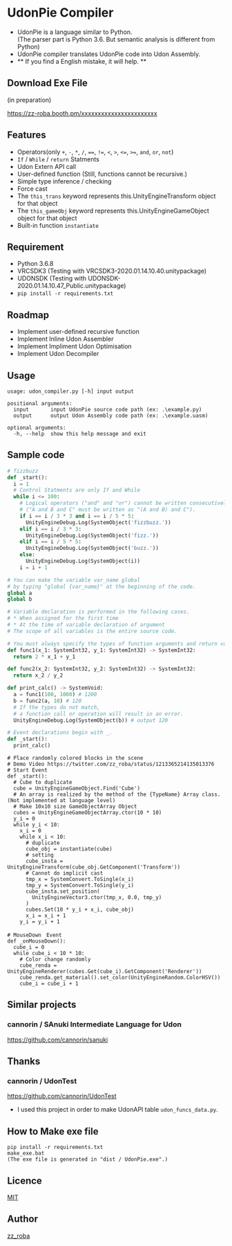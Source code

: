 UdonPie Compiler
====

* UdonPie is a language similar to Python.\
(The parser part is Python 3.6. But semantic analysis is different from Python)
* UdonPie compiler translates UdonPie code into Udon Assembly.
* ** If you find a English mistake, it will help. **

## Download Exe File
(in preparation)

https://zz-roba.booth.pm/xxxxxxxxxxxxxxxxxxxxxxx



## Features
* Operators(only `+`, `-`, `*`, `/`, `==`, `!=`, `<`, `>`, `<=`, `>=`, `and`, `or`, `not`)
* `If` / `While` / `return` Statments
* Udon Extern API call
* User-defined function
  (Still, functions cannot be recursive.)
* Simple type inference / checking
* Force cast
* The `this_trans` keyword represents this.UnityEngineTransform object for that object
* The `this_gameObj` keyword represents this.UnityEngineGameObject object for that object
* Built-in function `instantiate`


## Requirement
* Python 3.6.8
* VRCSDK3 (Testing with VRCSDK3-2020.01.14.10.40.unitypackage)
* UDONSDK (Testing with UDONSDK-2020.01.14.10.47_Public.unitypackage)
* `pip install -r requirements.txt`

## Roadmap
* Implement user-defined recursive function
* Implement Inline Udon Assembler
* Implement Impliment Udon Optimisation
* Implement Udon Decompiler

## Usage
```
usage: udon_compiler.py [-h] input output

positional arguments:
  input       input UdonPie source code path (ex: .\example.py)
  output      output Udon Assembly code path (ex: .\example.uasm)

optional arguments:
  -h, --help  show this help message and exit
```

## Sample code
``` py
# fizzbuzz
def _start():
  i = 1
  # Control Statments are only If and While
  while i <= 100:
    # Logical operators ("and" and "or") cannot be written consecutively
    # ("A and B and C" must be written as "(A and B) and C").
    if i == i / 3 * 3 and i == i / 5 * 5:
      UnityEngineDebug.Log(SystemObject('fizzbuzz.'))
    elif i == i / 3 * 3:
      UnityEngineDebug.Log(SystemObject('fizz.'))
    elif i == i / 5 * 5:
      UnityEngineDebug.Log(SystemObject('buzz.'))
    else:
      UnityEngineDebug.Log(SystemObject(i))
    i = i + 1
```


```py
# You can make the variable var_name global
# by typing "global {var_name}" at the beginning of the code.
global a
global b

# Variable declaration is performed in the following cases.
# * When assigned for the first time
# * At the time of variable declaration of argument
# The scope of all variables is the entire source code.

# You must always specify the types of function arguments and return values.
def func1(x_1: SystemInt32, y_1: SystemInt32) -> SystemInt32:
  return 2 * x_1 + y_1

def func2(x_2: SystemInt32, y_2: SystemInt32) -> SystemInt32:
  return x_2 / y_2

def print_calc() -> SystemVoid:
  a = func1(100, 1000) # 1200
  b = func2(a, 10) # 120
  # If the types do not match,
  # a function call or operation will result in an error.
  UnityEngineDebug.Log(SystemObject(b)) # output 120

# Event declarations begin with _.
def _start():
  print_calc()
```

```
# Place randomly colored blocks in the scene
# Demo Video https://twitter.com/zz_roba/status/1213365214135013376
# Start Event
def _start():
  # Cube to duplicate
  cube = UnityEngineGameObject.Find('Cube')
  # An array is realized by the method of the {TypeName} Array class. (Not implemented at language level)
  # Make 10x10 size GameObjectArray Object
  cubes = UnityEngineGameObjectArray.ctor(10 * 10)
  y_i = 0
  while y_i < 10:
    x_i = 0
    while x_i < 10:
      # duplicate
      cube_obj = instantiate(cube)
      # setting
      cube_insta = UnityEngineTransform(cube_obj.GetComponent('Transform'))
      # Cannot do implicit cast
      tmp_x = SystemConvert.ToSingle(x_i)
      tmp_y = SystemConvert.ToSingle(y_i)
      cube_insta.set_position(
        UnityEngineVector3.ctor(tmp_x, 0.0, tmp_y)
      )
      cubes.Set(10 * y_i + x_i, cube_obj)
      x_i = x_i + 1
    y_i = y_i + 1 

# MouseDown　Event
def _onMouseDown():
  cube_i = 0
  while cube_i < 10 * 10:
    # Color change randomly
    cube_renda = UnityEngineRenderer(cubes.Get(cube_i).GetComponent('Renderer'))
    cube_renda.get_material().set_color(UnityEngineRandom.ColorHSV())
    cube_i = cube_i + 1 

```


## Similar projects

### cannorin / SAnuki Intermediate Language for Udon
https://github.com/cannorin/sanuki

## Thanks
### cannorin / UdonTest
https://github.com/cannorin/UdonTest
* I used this project in order to make UdonAPI table `udon_funcs_data.py`.


## How to Make exe file
```
pip install -r requirements.txt
make_exe.bat
(The exe file is generated in "dist / UdonPie.exe".)
```

## Licence

[MIT](https://github.com/tcnksm/tool/blob/master/LICENCE)

## Author

[zz_roba](https://github.com/tcnksm)

